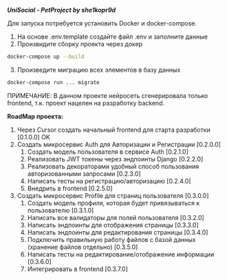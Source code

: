 ***UniSocial - PetProject by she1kopr9d***

Для запуска потребуется установить Docker и docker-compose.

1. На основе .env.template создайте файл .env и заполните данные
2. Произвидите сборку проекта через докер
```bash
docker-compose up --build
```
3. Произведите миграцию всех элементов в базу данных
```bash
docker-compose run ... migrate
```

ПРИМЕЧАНИЕ: В данном проекте нейросеть сгенерировала только frontend, т.к. проект нацелен на разработку backend.

**RoadMap проекта:**
1. Через Cursor создать начальный frontend для старта разработки [0.1.0.0] OK
2. Создать микросервис Auth для Авторизации и Регистрации [0.2.0.0]
    1. Создать модель пользователя в сервисе Auth [0.2.1.0]
    2. Реализовать JWT токены через эндпоинты Django [0.2.2.0]
    3. Реализовать декораторами удобный способ пользования авторизованными запросами [0.2.3.0]
    4. Написать тесты на регистрацию/авторизацию [0.2.4.0]
    5. Внедрить в frontend [0.2.5.0]
3. Создать микросервис Profile для страниц пользователя [0.3.0.0]
    1. Создать модель профиля, которая будет привязываться к пользователю [0.3.1.0]
    2. Написать все валидаторы для полей пользователя [0.3.2.0]
    3. Написать эндпоинты для отображения страницы [0.3.3.0]
    4. Написать эндпоинты для редактирования страницы [0.3.4.0]
    5. Подключить правильную работу файлов с базой данных (хранение файлов отдельно) [0.3.5.0]
    6. Написать тесты на редактирование/отображение информации [0.3.6.0]
    7. Интегрировать в frontend [0.3.7.0]

